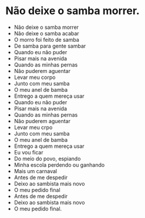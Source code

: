 # Não deixe o samba morrer.
* Não deixe o samba morrer
* Não deixe o samba acabar
* O morro foi feito de samba
* De samba para gente sambar
* Quando eu não puder
* Pisar mais na avenida
* Quando as minhas pernas
* Não puderem aguentar
* Levar meu corpo
* Junto com meu samba
* O meu anel de bamba
* Entrego a quem mereça usar
* Quando eu não puder
* Pisar mais na avenida
* Quando as minhas pernas
* Não puderem aguentar
* Levar meu crpo
* Junto com meu samba
* O meu anel de bamba
* Entrego a quem mereça usar
* Eu vou ficar
* Do meio do povo, espiando
* Minha escola perdendo ou ganhando
* Mais um carnaval
* Antes de me despedir
* Deixo ao sambista mais novo
* O meu pedido final
* Antes de me despedir
* Deixo ao sambista mais novo
* O meu pedido final.

